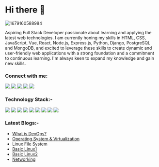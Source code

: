 # Hi there 👋 

<!-- <img src="https://capsule-render.vercel.app/api?type=waving&color=gradient&height=250&text=%20Dipanshu%20Torawane%20&fontAlignY=35&desc=%20He/him%20|%20India%20%20&descAlign=50&descAlignY=60" alt="Dipanshu Torawane" width="1500" /> -->

![1679160588984](https://user-images.githubusercontent.com/88198352/226123258-a65daf82-fe2e-4236-88a5-8b9c419814c5.jpg)

Aspiring Full Stack Developer passionate about learning and applying the latest web technologies. I am currently honing my skills in HTML, CSS, JavaScript, Vue, React, Node.js, Express.js, Python, Django, PostgreSQL and MongoDB, and excited to leverage these skills to create dynamic and user-friendly web applications with a strong foundation and a commitment to continuous learning. I'm always keen to expand my knowledge and gain new skills.

### Connect with me:
<a href="https://www.linkedin.com/in/dipanshu-torawane">
<img src="https://img.shields.io/badge/LinkedIn-0077B5?style=for-the-badge&logo=linkedin&logoColor=white">
</a>
<a href="torawanedipanshu@gmail.com">
<img src="https://img.shields.io/badge/Gmail-D14836?style=for-the-badge&logo=gmail&logoColor=white">
</a>
<a href="https://twitter.com/dipanshu_18">
<img src="https://img.shields.io/badge/Twitter-1DA1F2?style=for-the-badge&logo=twitter&logoColor=white">
</a>
<a href="https://dipanshutorawane.hashnode.dev/">
<img src="https://img.shields.io/badge/Hashnode-2962FF?style=for-the-badge&logo=hashnode&logoColor=white">
</a>
<a href="https://dev.to/dipanshu_18">
<img src="https://img.shields.io/badge/dev.to-0A0A0A?style=for-the-badge&logo=devdotto&logoColor=white">
</a>

### Technology Stack:-
<img src="https://img.shields.io/badge/HTML5-E34F26?style=for-the-badge&logo=html5&logoColor=white"> <img src="https://img.shields.io/badge/CSS3-1572B6?style=for-the-badge&logo=css3&logoColor=white"> <img src="https://img.shields.io/badge/Python-FFD43B?style=for-the-badge&logo=python&logoColor=blue"> <img src="https://img.shields.io/badge/Git-F05032?style=for-the-badge&logo=git&logoColor=white"> <img src="https://img.shields.io/badge/GitHub-100000?style=for-the-badge&logo=github&logoColor=white"> <img src="https://img.shields.io/badge/Docker-2CA5E0?style=for-the-badge&logo=docker&logoColor=white"> <img src="https://img.shields.io/badge/Linux-FCC624?style=for-the-badge&logo=linux&logoColor=black"> <img src="https://img.shields.io/badge/Digital_Ocean-0080FF?style=for-the-badge&logo=DigitalOcean&logoColor=white"> <img src="https://img.shields.io/badge/Amazon_AWS-FF9900?style=for-the-badge&logo=amazonaws&logoColor=white">

### Latest Blogs:-
- <a href="https://dipanshutorawane.hashnode.dev/what-is-devops">What is DevOps?</a>
- <a href="https://dipanshutorawane.hashnode.dev/operating-system-and-virtualization">Operating System & Virtualization</a>
- <a href="https://dipanshutorawane.hashnode.dev/linux-file-system">Linux File System</a>
- <a href="https://dipanshutorawane.hashnode.dev/basic-linux1">Basic Linux1</a>
- <a href="https://dipanshutorawane.hashnode.dev/basic-linux2">Basic Linux2</a>
- <a href="https://dipanshutorawane.hashnode.dev/networking">Networking</a>
